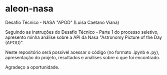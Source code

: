 # aleon-nasa
Desafio Técnico - NASA "APOD" (Luisa Caetano Viana)

Seguindo as instruções do Desafio Técnico - Parte 1 do processo seletivo, apresento minha análise sobre a API da Nasa "Astronomy Picture of the Day (APOD)".

Neste repositório será possível acessar o código (no formato .ipynb e .py), apresentação do projeto, resultados e análises sobre o que foi encontrado. 

Agradeço a oportunidade. 
